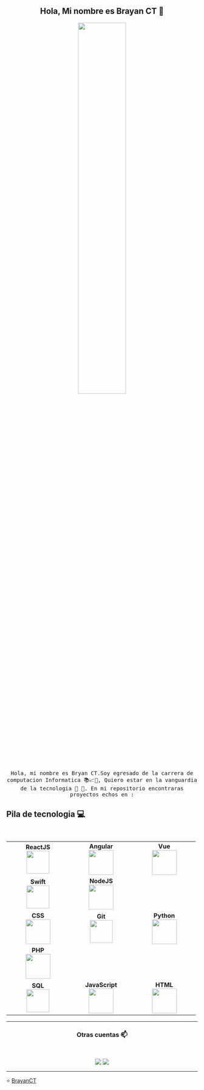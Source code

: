 
<h2 align="center"> Hola, Mi nombre es Brayan CT 👋 <br/> </h2> 

<p align="center"><img width=50% src="/files/article/article_02106_.jpg"></p>


<p align="center"> <samp>Hola, mi nombre es Bryan CT.Soy egresado de la carrera de computacion Informatica 📚📈🔬, Quiero estar en la vanguardia de la tecnologia 🤩 🎈. En mi repositorio encontraras proyectos echos en : 
  
  
## Pila de tecnologia :computer:

<br>
<table>
<tbody>

<tr>

<td align="center" width="20%">
<span><b><center>ReactJS</center></b></span> 
<img height=60px src="https://img.icons8.com/ultraviolet/2x/react.png"> 
</td>

<td align="center" width="20%">
<span><b><center>Angular</center></b></span> 
<img height=65px src="https://img.icons8.com/color/48/000000/angularjs.png"/>
</td>



<td align="center" width="20%">
<span><b><center>Vue</center></b></span> 
<img  height=65px src="https://img.icons8.com/color/48/000000/vue-js.png"/>
</td>
</tr>



<td align="center" width="20%">
<span><b><center>Swift</center></b></span> 
<img height=60px src="https://img.icons8.com/fluent/96/swift.png"> 
</td>

<td align="center" width="20%">
<span><b><center>NodeJS</center></b></span> 
<img height=65px src="https://img.icons8.com/color/2x/nodejs.png"> 
</td>
</tr>

<tr>
<td align="center" width="20%">
<span><b><center>CSS</center></b></span> 
<img height=65px src="https://img.icons8.com/nolan/2x/css.png"> 
</td>

<td align="center" width="20%">
<span><b><center>Git</center></b></span> 
<img height=60px src="https://img.icons8.com/ios-glyphs/2x/github-2.png"> 
</td>

<td align="center" width="20%">
<span><b><center>Python</center></b></span> 
<img height=65px src="https://img.icons8.com/color/2x/python.png"> 
</td>
</tr>

<tr>
<td align="center" width="20%">
<span><b><center>PHP</center></b></span> 
<!-- <img height=65px src="https://img.icons8.com/bubbles/2x/php.png">  -->
<img height=65px src="https://img.icons8.com/dusk/64/000000/php-logo.png"/>
</td>



<tr>
<td align="center" width="20%">
<span><b><center>SQL</center></b></span> 
<img height=60px src="https://img.icons8.com/ios-filled/2x/sql.png"> 
</td>

<td align="center" width="20%">
<span><b><center>JavaScript</center></b></span> 
<img height=65px src="https://img.icons8.com/color/2x/javascript.png"> 
</td>

<td align="center" width="20%">
<span><b><center>HTML</center></b></span> 
<img height=65px src="https://img.icons8.com/color/2x/html-5.png"> 
</td>
</tr>

</tbody>
</table>

____



<h3 align="center"> Otras cuentas 📫 </h3>
<br />
<p align="center">
<a href="https://www.linkedin.com/in/brayan-capcha-90818a196/"><img src="https://img.shields.io/badge/linkedin-%230077B5.svg?&style=for-the-badge&logo=linkedin&logoColor=white"/></a>
<a href="https://www.facebook.com/brayan.capchataype"><img src="https://img.shields.io/badge/facebook-%230077B5.svg?&style=for-the-badge&logo=facebook&logoColor=white"/></a>

</p>

____


<p align="center">

⭐️ [BrayanCT](https://github.com/BRAYANCT)

</p>
